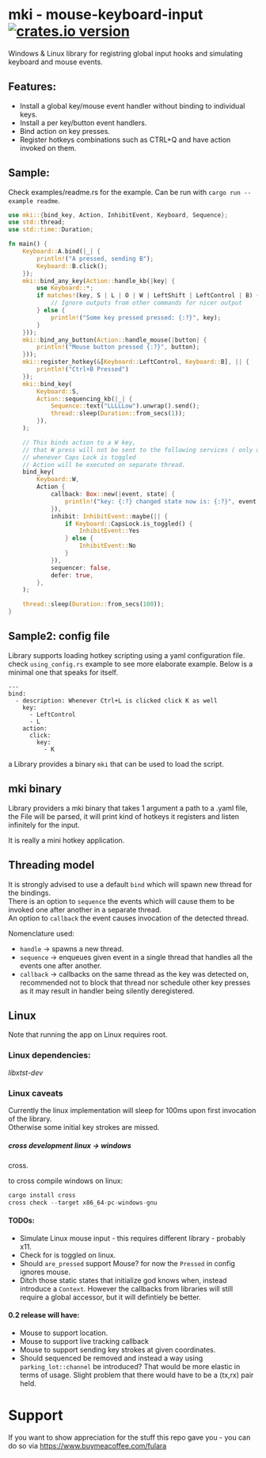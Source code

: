 # mki - mouse-keyboard-input [![crates.io version](https://img.shields.io/crates/v/mki.svg)](https://crates.io/crates/mki)
Windows & Linux library for registring global input hooks and simulating keyboard and mouse events.

## Features:
* Install a global key/mouse event handler without binding to individual keys.
* Install a per key/button event handlers.
* Bind action on key presses.
* Register hotkeys combinations such as CTRL+Q and have action invoked on them.

## Sample:
Check examples/readme.rs for the example. Can be run with `cargo run --example readme`.

```rust
use mki::{bind_key, Action, InhibitEvent, Keyboard, Sequence};
use std::thread;
use std::time::Duration;

fn main() {
    Keyboard::A.bind(|_| {
        println!("A pressed, sending B");
        Keyboard::B.click();
    });
    mki::bind_any_key(Action::handle_kb(|key| {
        use Keyboard::*;
        if matches!(key, S | L | O | W | LeftShift | LeftControl | B) {
            // Ignore outputs from other commands for nicer output
        } else {
            println!("Some key pressed pressed: {:?}", key);
        }
    }));
    mki::bind_any_button(Action::handle_mouse(|button| {
        println!("Mouse button pressed {:?}", button);
    }));
    mki::register_hotkey(&[Keyboard::LeftControl, Keyboard::B], || {
        println!("Ctrl+B Pressed")
    });
    mki::bind_key(
        Keyboard::S,
        Action::sequencing_kb(|_| {
            Sequence::text("LLLLLow").unwrap().send();
            thread::sleep(Duration::from_secs(1));
        }),
    );

    // This binds action to a W key,
    // that W press will not be sent to the following services ( only on windows )
    // whenever Caps Lock is toggled
    // Action will be executed on separate thread.
    bind_key(
        Keyboard::W,
        Action {
            callback: Box::new(|event, state| {
                println!("key: {:?} changed state now is: {:?}", event, state);
            }),
            inhibit: InhibitEvent::maybe(|| {
                if Keyboard::CapsLock.is_toggled() {
                    InhibitEvent::Yes
                } else {
                    InhibitEvent::No
                }
            }),
            sequencer: false,
            defer: true,
        },
    );

    thread::sleep(Duration::from_secs(100));
}
```
## Sample2: config file
Library supports loading hotkey scripting using a yaml configuration file. check `using_config.rs`
example to see more elaborate example. Below is a minimal one that speaks for itself.
```
---
bind:
  - description: Whenever Ctrl+L is clicked click K as well
    key:
      - LeftControl
      - L
    action:
      click:
        key:
          - K
```

a Library provides a binary `mki` that can be used to load the script.

## mki binary
Library providers a mki binary that takes 1 argument a path to a .yaml file,
the File will be parsed, it will print kind of hotkeys it registers and listen infinitely for the input.

It is really a mini hotkey application.

## Threading model
It is strongly advised to use a default `bind` which will spawn new thread for the bindings.  
There is an option to `sequence` the events which will cause them to be invoked one after another in a separate thread.  
An option to `callback` the event causes invocation of the detected thread.  

Nomenclature used:
* `handle` -> spawns a new thread.
* `sequence` -> enqueues given event in a single thread that handles all the events one after another.
* `callback` -> callbacks on the same thread as the key was detected on, recommended not to block that thread nor 
schedule other key presses as it may result in handler being silently deregistered.

## Linux
Note that running the app on Linux requires root.

### Linux dependencies:
*libxtst-dev*

### Linux caveats

Currently the linux implementation will sleep for 100ms upon first invocation of the library.  
Otherwise some initial key strokes are missed.

##### cross development linux -> windows
cross.

to cross compile windows on linux:
```rust
cargo install cross
cross check --target x86_64-pc-windows-gnu

```
#### TODOs:
* Simulate Linux mouse input - this requires different library - probably x11.
* Check for is toggled on linux.
* Should `are_pressed` support Mouse? for now the `Pressed` in config ignores mouse.
* Ditch those static states that initialize god knows when, instead introduce a `Context`.
However the callbacks from libraries will still require a global accessor, but it will defintiely be better. 

#### 0.2 release will have:
* Mouse to support location.
* Mouse to support live tracking callback
* Mouse to support sending key strokes at given coordinates.
* Should sequenced be removed and instead a way using `parking_lot::channel` be introduced?
That would be more elastic in terms of usage. Slight problem that there would have to be a (tx,rx) pair held.

# Support
If you want to show appreciation for the stuff this repo gave you - you can do so via https://www.buymeacoffee.com/fulara
